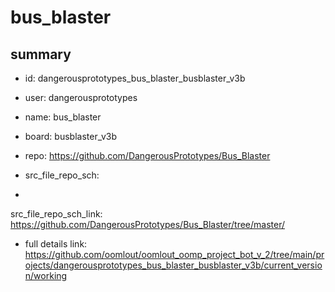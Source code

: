 # bus_blaster
 
## summary 
* id: dangerousprototypes_bus_blaster_busblaster_v3b
* user: dangerousprototypes
* name: bus_blaster
* board: busblaster_v3b
* repo: https://github.com/DangerousPrototypes/Bus_Blaster



* src_file_repo_sch: 
*
 src_file_repo_sch_link: https://github.com/DangerousPrototypes/Bus_Blaster/tree/master/
* full details link: https://github.com/oomlout/oomlout_oomp_project_bot_v_2/tree/main/projects/dangerousprototypes_bus_blaster_busblaster_v3b/current_version/working  






